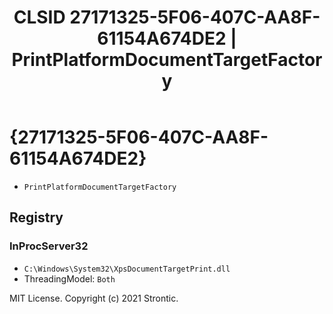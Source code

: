 ﻿---
title: "CLSID 27171325-5F06-407C-AA8F-61154A674DE2 | PrintPlatformDocumentTargetFactory"
excerpt: What is COM-Object CLSID 27171325-5F06-407C-AA8F-61154A674DE2?
---

# {27171325-5F06-407C-AA8F-61154A674DE2}

* `PrintPlatformDocumentTargetFactory`

## Registry


### InProcServer32

* `C:\Windows\System32\XpsDocumentTargetPrint.dll`
* ThreadingModel: `Both`

MIT License. Copyright (c) 2021 Strontic.


